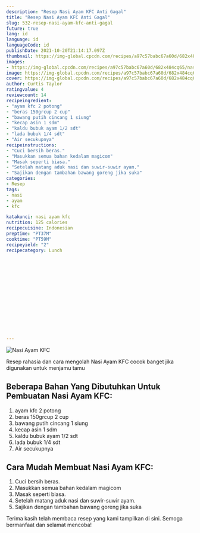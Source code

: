 ```yaml
---
description: "Resep Nasi Ayam KFC Anti Gagal"
title: "Resep Nasi Ayam KFC Anti Gagal"
slug: 532-resep-nasi-ayam-kfc-anti-gagal
future: true
lang: id
language: id
languageCode: id
publishDate: 2021-10-20T21:14:17.097Z 
thumbnail: https://img-global.cpcdn.com/recipes/a97c57babc67a60d/682x484cq65/nasi-ayam-kfc-foto-resep-utama.webp
images:
- https://img-global.cpcdn.com/recipes/a97c57babc67a60d/682x484cq65/nasi-ayam-kfc-foto-resep-utama.webp
image: https://img-global.cpcdn.com/recipes/a97c57babc67a60d/682x484cq65/nasi-ayam-kfc-foto-resep-utama.webp
cover: https://img-global.cpcdn.com/recipes/a97c57babc67a60d/682x484cq65/nasi-ayam-kfc-foto-resep-utama.webp
author: Curtis Taylor
ratingvalue: 4
reviewcount: 14
recipeingredient:
- "ayam kfc 2 potong"
- "beras 150grcup 2 cup"
- "bawang putih cincang 1 siung"
- "kecap asin 1 sdm"
- "kaldu bubuk ayam 1/2 sdt"
- "lada bubuk 1/4 sdt"
- "Air secukupnya"
recipeinstructions:
- "Cuci bersih beras."
- "Masukkan semua bahan kedalam magicom"
- "Masak seperti biasa."
- "Setelah matang aduk nasi dan suwir-suwir ayam."
- "Sajikan dengan tambahan bawang goreng jika suka"
categories:
- Resep
tags:
- nasi
- ayam
- kfc

katakunci: nasi ayam kfc 
nutrition: 125 calories
recipecuisine: Indonesian
preptime: "PT37M"
cooktime: "PT59M"
recipeyield: "2"
recipecategory: Lunch


     
    
    
    
    
    
    
    
    
    
    
      
    
---
```



![Nasi Ayam KFC](https://img-global.cpcdn.com/recipes/a97c57babc67a60d/682x484cq65/nasi-ayam-kfc-foto-resep-utama.webp)

Resep rahasia dan cara mengolah  Nasi Ayam KFC cocok banget jika digunakan untuk menjamu tamu

<!--inarticleads1-->

## Beberapa Bahan Yang Dibutuhkan Untuk Pembuatan Nasi Ayam KFC:

1. ayam kfc 2 potong
1. beras 150grcup 2 cup
1. bawang putih cincang 1 siung
1. kecap asin 1 sdm
1. kaldu bubuk ayam 1/2 sdt
1. lada bubuk 1/4 sdt
1. Air secukupnya



<!--inarticleads2-->

## Cara Mudah Membuat Nasi Ayam KFC:

1. Cuci bersih beras.
1. Masukkan semua bahan kedalam magicom
1. Masak seperti biasa.
1. Setelah matang aduk nasi dan suwir-suwir ayam.
1. Sajikan dengan tambahan bawang goreng jika suka




Terima kasih telah membaca resep yang kami tampilkan di sini. Semoga bermanfaat dan selamat mencoba!
